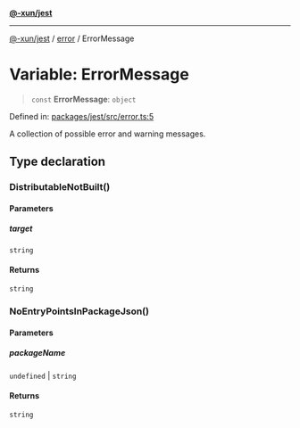 [**@-xun/jest**](../../README.md)

***

[@-xun/jest](../../README.md) / [error](../README.md) / ErrorMessage

# Variable: ErrorMessage

> `const` **ErrorMessage**: `object`

Defined in: [packages/jest/src/error.ts:5](https://github.com/Xunnamius/test-utils/blob/ce054a33ff4bdd3f0de76d4683eddd8c8b67bfb2/packages/jest/src/error.ts#L5)

A collection of possible error and warning messages.

## Type declaration

### DistributableNotBuilt()

#### Parameters

##### target

`string`

#### Returns

`string`

### NoEntryPointsInPackageJson()

#### Parameters

##### packageName

`undefined` | `string`

#### Returns

`string`
